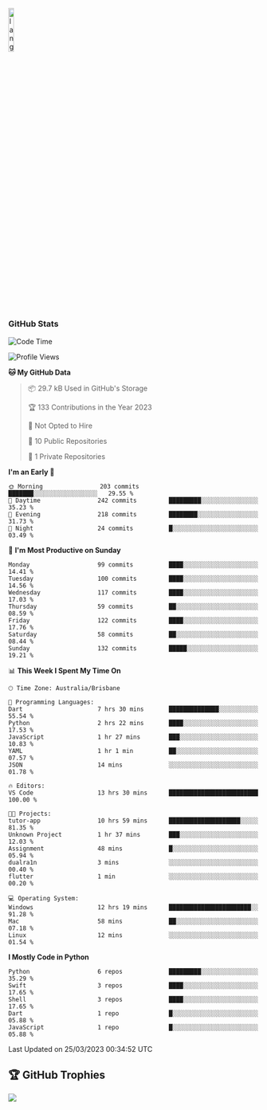 <p align="left"><img width=15%" src="https://github.com/alansmathew/alansmathew/raw/master/lang.gif" alt="lang image here" /></p>

# <h3 align="left">GitHub Stats</h3>

<!--START_SECTION:waka-->
![Code Time](http://img.shields.io/badge/Code%20Time-182%20hrs%2010%20mins-blue)

![Profile Views](http://img.shields.io/badge/Profile%20Views-4-blue)

**🐱 My GitHub Data** 

> 📦 29.7 kB Used in GitHub's Storage 
 > 
> 🏆 133 Contributions in the Year 2023
 > 
> 🚫 Not Opted to Hire
 > 
> 📜 10 Public Repositories 
 > 
> 🔑 1 Private Repositories 
 > 
**I'm an Early 🐤** 

```text
🌞 Morning                203 commits         ███████░░░░░░░░░░░░░░░░░░   29.55 % 
🌆 Daytime                242 commits         █████████░░░░░░░░░░░░░░░░   35.23 % 
🌃 Evening                218 commits         ████████░░░░░░░░░░░░░░░░░   31.73 % 
🌙 Night                  24 commits          █░░░░░░░░░░░░░░░░░░░░░░░░   03.49 % 
```
📅 **I'm Most Productive on Sunday** 

```text
Monday                   99 commits          ████░░░░░░░░░░░░░░░░░░░░░   14.41 % 
Tuesday                  100 commits         ████░░░░░░░░░░░░░░░░░░░░░   14.56 % 
Wednesday                117 commits         ████░░░░░░░░░░░░░░░░░░░░░   17.03 % 
Thursday                 59 commits          ██░░░░░░░░░░░░░░░░░░░░░░░   08.59 % 
Friday                   122 commits         ████░░░░░░░░░░░░░░░░░░░░░   17.76 % 
Saturday                 58 commits          ██░░░░░░░░░░░░░░░░░░░░░░░   08.44 % 
Sunday                   132 commits         █████░░░░░░░░░░░░░░░░░░░░   19.21 % 
```


📊 **This Week I Spent My Time On** 

```text
🕑︎ Time Zone: Australia/Brisbane

💬 Programming Languages: 
Dart                     7 hrs 30 mins       ██████████████░░░░░░░░░░░   55.54 % 
Python                   2 hrs 22 mins       ████░░░░░░░░░░░░░░░░░░░░░   17.53 % 
JavaScript               1 hr 27 mins        ███░░░░░░░░░░░░░░░░░░░░░░   10.83 % 
YAML                     1 hr 1 min          ██░░░░░░░░░░░░░░░░░░░░░░░   07.57 % 
JSON                     14 mins             ░░░░░░░░░░░░░░░░░░░░░░░░░   01.78 % 

🔥 Editors: 
VS Code                  13 hrs 30 mins      █████████████████████████   100.00 % 

🐱‍💻 Projects: 
tutor-app                10 hrs 59 mins      ████████████████████░░░░░   81.35 % 
Unknown Project          1 hr 37 mins        ███░░░░░░░░░░░░░░░░░░░░░░   12.03 % 
Assignment               48 mins             █░░░░░░░░░░░░░░░░░░░░░░░░   05.94 % 
dualra1n                 3 mins              ░░░░░░░░░░░░░░░░░░░░░░░░░   00.40 % 
flutter                  1 min               ░░░░░░░░░░░░░░░░░░░░░░░░░   00.20 % 

💻 Operating System: 
Windows                  12 hrs 19 mins      ███████████████████████░░   91.28 % 
Mac                      58 mins             ██░░░░░░░░░░░░░░░░░░░░░░░   07.18 % 
Linux                    12 mins             ░░░░░░░░░░░░░░░░░░░░░░░░░   01.54 % 
```

**I Mostly Code in Python** 

```text
Python                   6 repos             █████████░░░░░░░░░░░░░░░░   35.29 % 
Swift                    3 repos             ████░░░░░░░░░░░░░░░░░░░░░   17.65 % 
Shell                    3 repos             ████░░░░░░░░░░░░░░░░░░░░░   17.65 % 
Dart                     1 repo              █░░░░░░░░░░░░░░░░░░░░░░░░   05.88 % 
JavaScript               1 repo              █░░░░░░░░░░░░░░░░░░░░░░░░   05.88 % 
```




 Last Updated on 25/03/2023 00:34:52 UTC
<!--END_SECTION:waka-->

## 🏆 GitHub Trophies

![](https://github-profile-trophy.vercel.app/?username=samh06&theme=discord&no-frame=true&no-bg=false&margin-w=4)
